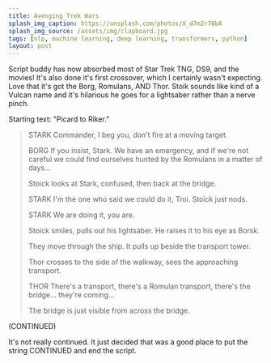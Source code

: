 ```yaml
---
title: Avenging Trek Wars
splash_img_caption: https://unsplash.com/photos/X_d7m2r70bA
splash_img_source: /assets/img/clapboard.jpg
tags: [nlp, machine learning, deep learning, transformers, python]
layout: post
---
```


Script buddy has now absorbed most of Star Trek TNG, DS9, and the movies! It's also done it's first crossover, which I certainly wasn't expecting. Love that it's got the Borg, Romulans, AND Thor. Stoik sounds like kind of a Vulcan name and it's hilarious he goes for a lightsaber rather than a nerve pinch.

Starting text: "Picard to Riker."


> STARK
> Commander, I beg you, don't fire at a moving target.
> 
> BORG
> If you insist, Stark. We have an emergency, and if we're not careful we could find ourselves hunted by the Romulans in a matter of days...
> 
> Stoick looks at Stark, confused, then back at the bridge.
> 
> STARK
> I'm the one who said we could do it, Troi. Stoick just nods.
> 
> STARK
> We are doing it, you are.
> 
> Stoick smiles, pulls out his lightsaber. He raises it to his eye as Borsk.
> 
> They move through the ship. It pulls up beside the transport tower.
> 
> Thor crosses to the side of the walkway, sees the approaching transport.
> 
> 
> THOR
> There's a transport, there's a Romulan transport, there's the bridge... they're coming...
> 
> The bridge is just visible from across the bridge.

(CONTINUED)

It's not really continued. It just decided that was a good place to put the string CONTINUED and end the script.
